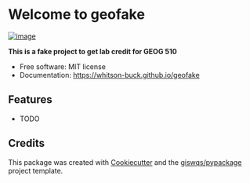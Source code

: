 # Welcome to geofake


[![image](https://img.shields.io/pypi/v/geofake.svg)](https://pypi.python.org/pypi/geofake)


**This is a fake project to get lab credit for GEOG 510**


-   Free software: MIT license
-   Documentation: <https://whitson-buck.github.io/geofake>
    

## Features

-   TODO

## Credits

This package was created with [Cookiecutter](https://github.com/cookiecutter/cookiecutter) and the [giswqs/pypackage](https://github.com/giswqs/pypackage) project template.
